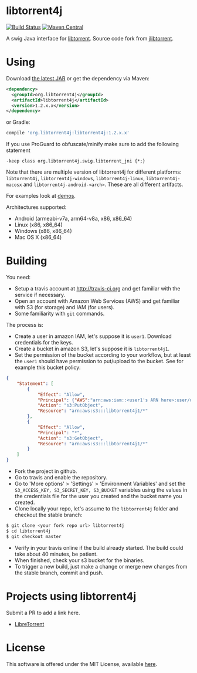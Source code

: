 libtorrent4j
=====================

[![Build Status](https://travis-ci.com/aldenml/libtorrent4j.svg?branch=master)](https://travis-ci.com/aldenml/libtorrent4j)
[![Maven Central](https://img.shields.io/maven-central/v/org.libtorrent4j/libtorrent4j.svg?label=Maven%20Central)](https://search.maven.org/search?q=g:%22org.libtorrent4j%22%20AND%20a:%22libtorrent4j%22)

A swig Java interface for [libtorrent](https://github.com/arvidn/libtorrent). Source code fork from [jlibtorrent](https://github.com/frostwire/frostwire-jlibtorrent).

Using
========

Download [the latest JAR](https://search.maven.org/classic/remote_content?g=org.libtorrent4j&a=libtorrent4j&v=LATEST) or get the dependency via Maven:
```xml
<dependency>
  <groupId>org.libtorrent4j</groupId>
  <artifactId>libtorrent4j</artifactId>
  <version>1.2.x.x</version>
</dependency>
```
or Gradle:
```groovy
compile 'org.libtorrent4j:libtorrent4j:1.2.x.x'
```

If you use ProGuard to obfuscate/minify make sure to add the following statement

`-keep class org.libtorrent4j.swig.libtorrent_jni {*;}`


Note that there are multiple version of libtorrent4j for different platforms: `libtorrent4j`, `libtorrent4j-windows`, `libtorrent4j-linux`, `libtorrent4j-macosx` and `libtorrent4j-android-<arch>`. These are all different artifacts.

For examples look at [demos](https://github.com/aldenml/libtorrent4j/tree/master/src/test/java/org/libtorrent4j/demo).

Architectures supported:

- Android (armeabi-v7a, arm64-v8a, x86, x86_64)
- Linux (x86, x86_64)
- Windows (x86, x86_64)
- Mac OS X (x86_64)

Building
========

You need:

- Setup a travis account at http://travis-ci.org and get familiar with
the service if necessary.
- Open an account with Amazon Web Services (AWS) and get familiar with
S3 (for storage) and IAM (for users).
- Some familiarity with `git` commands.

The process is:

- Create a user in amazon IAM, let's suppose it is `user1`. Download
credentials for the keys.
- Create a bucket in amazon S3, let's suppose it is `libtorrent4j1`.
- Set the permission of the bucket according to your workflow, but at
least the `user1` should have permission to put/upload to the bucket.
See for example this bucket policy:
```json
{
	"Statement": [
		{
			"Effect": "Allow",
			"Principal": {"AWS":"arn:aws:iam::<user1's ARN here>:user/user1"},
			"Action": "s3:PutObject",
			"Resource": "arn:aws:s3:::libtorrent4j1/*"
		},
		{
			"Effect": "Allow",
			"Principal": "*",
			"Action": "s3:GetObject",
			"Resource": "arn:aws:s3:::libtorrent4j1/*"
		}
	]
}
```
- Fork the project in github.
- Go to travis and enable the repository.
- Go to 'More options' > 'Settings' > 'Environment Variables' and set the
`S3_ACCESS_KEY, S3_SECRET_KEY, S3_BUCKET` variables using the values in the
credentials file for the user you created and the bucket name you created.
- Clone locally your repo, let's assume to the `libtorrent4j` folder and
checkout the stable branch:
```bash
$ git clone <your fork repo url> libtorrent4j
$ cd libtorrent4j
$ git checkout master
```
- Verify in your travis online if the build already started. The build
 could take about 40 minutes, be patient.
- When finished, check your s3 bucket for the binaries.
- To trigger a new build, just make a change or merge new changes from
 the stable branch, commit and push.

Projects using libtorrent4j
==========================
Submit a PR to add a link here.
 - [LibreTorrent](https://gitlab.com/proninyaroslav/libretorrent)

License
========

This software is offered under the MIT License, available [here](LICENSE.md).
